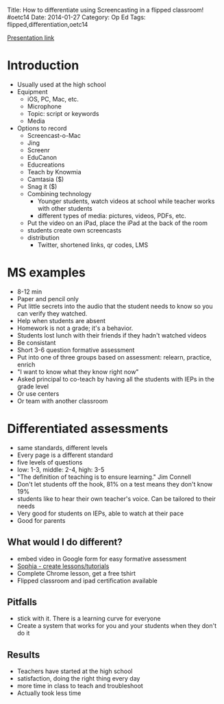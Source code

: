 Title: How to differentiate using Screencasting in a flipped classroom! #oetc14
Date: 2014-01-27
Category: Op Ed
Tags: flipped,differentiation,oetc14

[Presentation link](http://goo.gl/Eg1knd)
# Introduction
* Usually used at the high school
* Equipment
    * iOS, PC, Mac, etc.
    * Microphone
    * Topic: script or keywords
    * Media
 * Options to record
      * Screencast-o-Mac
      * Jing
      * Screenr
      * EduCanon
      * Educreations
      * Teach by Knowmia
      * Camtasia ($)
      * Snag it ($)
   * Combining technology
       * Younger students, watch videos at school while teacher works with other students
       * different types of media: pictures, videos, PDFs, etc.
   * Put the video on an iPad, place the iPad at the back of the room
   * students create own screencasts
   * distribution
       * Twitter, shortened links, qr codes, LMS

# MS examples
* 8-12 min
* Paper and pencil only
* Put little secrets into the audio that the student needs to know so you can verify they watched.
* Help when students are absent
* Homework is not a grade; it's a behavior.
* Students lost lunch with their friends if they hadn't watched videos
* Be consistant
* Short 3-6 question formative assessment
* Put into one of three groups based on assessment: relearn, practice, enrich
* "I want to know what they know right now"
* Asked principal to co-teach by having all the students with IEPs in the grade level
* Or use centers
* Or team with another classroom

# Differentiated assessments
* same standards, different levels
* Every page is a different standard
* five levels of questions
* low: 1-3, middle: 2-4, high: 3-5
* "The definition of teaching is to ensure learning." Jim Connell
* Don't let students off the hook, 81% on a test means they don't know 19%
* students like to hear their own teacher's voice. Can be tailored to their needs
* Very good for students on IEPs, able to watch at their pace
* Good for parents

## What would I do different?
* embed video in Google form for easy formative assessment
* [Sophia - create lessons/tutorials](http://www.sophia.org)
* Complete Chrome lesson, get a free tshirt
* Flipped classroom and ipad certification available

## Pitfalls
* stick with it. There is a learning curve for everyone
* Create a system that works for you and your students when they don't do it

## Results
* Teachers have started at the high school
* satisfaction, doing the right thing every day
* more time in class to teach and troubleshoot
* Actually took less time

